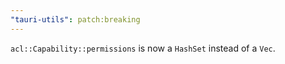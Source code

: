 ```yaml
---
"tauri-utils": patch:breaking
---
```


`acl::Capability::permissions` is now a `HashSet` instead of a `Vec`.
